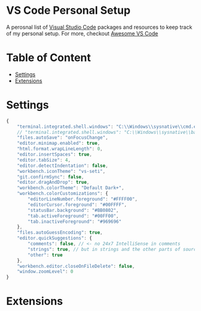 # VS Code Personal Setup
A perosnal list of [Visual Studio Code](https://code.visualstudio.com/) packages and resources to keep track of my personal setup.
For more, checkout [Awesome VS Code](https://github.com/viatsko/awesome-vscode)

# Table of Content
- [Settings](Settings)
- [Extensions](Extensions)

# Settings
```javascript
{
    "terminal.integrated.shell.windows": "C:\\Windows\\sysnative\\cmd.exe",
    // "terminal.integrated.shell.windows": "C:\\Windows\\sysnative\\bash.exe",
    "files.autoSave": "onFocusChange",
    "editor.minimap.enabled": true,
    "html.format.wrapLineLength": 0,
    "editor.insertSpaces": true,
    "editor.tabSize": 4,
    "editor.detectIndentation": false,
    "workbench.iconTheme": "vs-seti",
    "git.confirmSync": false,
    "editor.dragAndDrop": true,
    "workbench.colorTheme": "Default Dark+",
    "workbench.colorCustomizations": {
        "editorLineNumber.foreground": "#FFFF00",
        "editorCursor.foreground": "#00FFFF",
        "statusBar.background": "#BB0802",
        "tab.activeForeground": "#00FF00",
        "tab.inactiveForeground": "#969696"
    },
    "files.autoGuessEncoding": true,
    "editor.quickSuggestions": {
        "comments": false, // <- no 24x7 IntelliSense in comments
        "strings": true, // but in strings and the other parts of source files
        "other": true
    },
    "workbench.editor.closeOnFileDelete": false,
    "window.zoomLevel": 0
}
```

# Extensions




